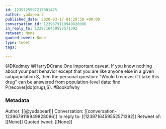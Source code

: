 ```yaml
---
id: 1239725597217001475
author: yudapearl
published_date: 2020-03-17 01:29:50 +00:00
conversation_id: 1239679119949828096
in_reply_to: 1239716459552571392
retweet: None
quoted_tweet: None
type: tweet
tags:

---
```


@DKedmey @HarryDCrane One important caveat. If you know nothing about your past behavior except that you are like anyone else in a given subpopulation S, then the personal question: "Would I recover if I take this drug" can be answered from population-level data: find P(recover|do(drug),S). #Bookofwhy

### Metadata

Author: [[@yudapearl]]
Conversation: [[conversation-1239679119949828096]]
In reply to: [[1239716459552571392]]
Retweet of: [[None]]
Quoted tweet: [[None]]
